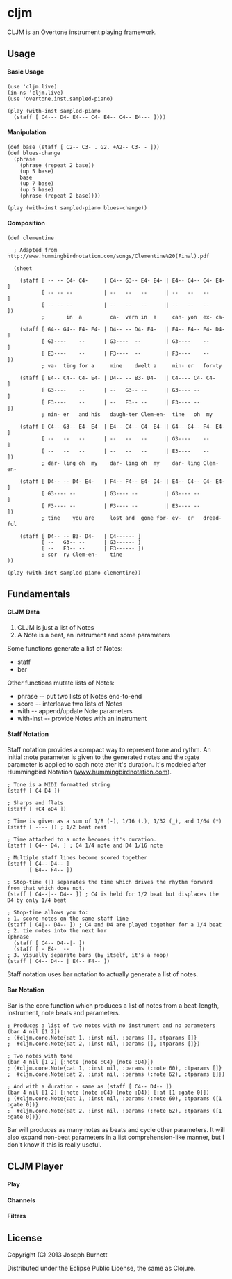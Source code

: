 # cljm

CLJM is an Overtone instrument playing framework.

## Usage

#### Basic Usage

    (use 'cljm.live)
    (in-ns 'cljm.live)
    (use 'overtone.inst.sampled-piano)
    
    (play (with-inst sampled-piano 
      (staff [ C4--- D4- E4--- C4- E4-- C4-- E4--- ])))

#### Manipulation

    (def base (staff [ C2-- C3- . G2. +A2-- C3- - ]))
    (def blues-change
      (phrase
        (phrase (repeat 2 base))
        (up 5 base)
        base
        (up 7 base)
        (up 5 base)
        (phrase (repeat 2 base))))
    
    (play (with-inst sampled-piano blues-change))

#### Composition

    (def clementine
      
      ; Adapted from http://www.hummingbirdnotation.com/songs/Clementine%20(Final).pdf
      
      (sheet

        (staff [ -- -- C4- C4-     | C4-- G3-- E4- E4- | E4-- C4-- C4- E4- ]
               [ -- -- --          | --   --   --      | --   --   --      ]
               [ -- -- --          | --   --   --      | --   --   --      ])
               ;       in  a         ca-  vern in  a     can- yon  ex- ca-

        (staff [ G4-- G4-- F4- E4- | D4-- -- D4- E4-   | F4-- F4-- E4- D4- ]
               [ G3----    --      | G3----  --        | G3----    --      ]
               [ E3----    --      | F3----  --        | F3----    --      ])
               ; va-  ting for a     mine    dwelt a     min- er   for-ty

        (staff [ E4-- C4-- C4- E4- | D4-- -- B3- D4-   | C4---- C4- C4-    ]
               [ G3----    --      | --   G3-- --      | G3---- --         ]
               [ E3----    --      | --   F3-- --      | E3---- --         ])
               ; nin- er   and his   daugh-ter Clem-en-  tine   oh  my

        (staff [ C4-- G3-- E4- E4- | E4-- C4-- C4- E4- | G4-- G4-- F4- E4- ]
               [ --   --   --      | --   --   --      | G3----    --      ]
               [ --   --   --      | --   --   --      | E3----    --      ])
               ; dar- ling oh  my    dar- ling oh  my    dar- ling Clem-en-

        (staff [ D4-- -- D4- E4-   | F4-- F4-- E4- D4- | E4-- C4-- C4- E4- ]
               [ G3---- --         | G3---- --         | G3---- --         ]
               [ F3---- --         | F3---- --         | E3---- --         ])
               ; tine    you are     lost and  gone for- ev-  er   dread-ful 

        (staff [ D4-- -- B3- D4-   | C4------ ]
               [ --   G3-- --      | G3------ ]
               [ --   F3-- --      | E3------ ])
               ; sor  ry Clem-en-    tine
    ))
    
    (play (with-inst sampled-piano clementine))

## Fundamentals

#### CLJM Data

1. CLJM is just a list of Notes
2. A Note is a beat, an instrument and some parameters

Some functions generate a list of Notes:

* staff 
* bar

Other functions mutate lists of Notes:

* phrase -- put two lists of Notes end-to-end
* score -- interleave two lists of Notes
* with -- append/update Note parameters
* with-inst -- provide Notes with an instrument

#### Staff Notation

Staff notation provides a compact way to represent tone and rythm.  An initial :note parameter is given to the generated notes and the :gate parameter is applied to each note ater it's duration.  It's modeled after Hummingbird Notation (www.hummingbirdnotation.com).

    ; Tone is a MIDI formatted string
    (staff [ C4 D4 ])
    
    ; Sharps and flats
    (staff [ +C4 oD4 ])
    
    ; Time is given as a sum of 1/8 (-), 1/16 (.), 1/32 (_), and 1/64 (*)
    (staff [ ---- ]) ; 1/2 beat rest
    
    ; Time attached to a note becomes it's duration.
    (staff [ C4-- D4. ] ; C4 1/4 note and D4 1/16 note
    
    ; Multiple staff lines become scored together
    (staff [ C4-- D4-- ]
           [ E4-- F4-- ])
    
    ; Stop-time (|) separates the time which drives the rhythm forward from that which does not.
    (staff [ C4--|-- D4-- ]) ; C4 is held for 1/2 beat but displaces the D4 by only 1/4 beat
    
    ; Stop-time allows you to:
    ; 1. score notes on the same staff line 
    (staff [ C4|-- D4-- ]) ; C4 and D4 are played together for a 1/4 beat
    ; 2. tie notes into the next bar
    (phrase
      (staff [ C4-- D4--|- ]) 
      (staff [ - E4-  --   ]) 
    ; 3. visually separate bars (by itself, it's a noop)
    (staff [ C4-- D4-- | E4-- F4-- ])

Staff notation uses bar notation to actually generate a list of notes.

#### Bar Notation

Bar is the core function which produces a list of notes from a beat-length, instrument, note beats and parameters.

    ; Produces a list of two notes with no instrument and no parameters
    (bar 4 nil [1 2])
    ; (#cljm.core.Note{:at 1, :inst nil, :params [], :tparams []} 
    ;  #cljm.core.Note{:at 2, :inst nil, :params [], :tparams []})
    
    ; Two notes with tone
    (bar 4 nil [1 2] [:note (note :C4) (note :D4)])
    ; (#cljm.core.Note{:at 1, :inst nil, :params (:note 60), :tparams []} 
    ;  #cljm.core.Note{:at 2, :inst nil, :params (:note 62), :tparams []})
    
    ; And with a duration - same as (staff [ C4-- D4-- ])
    (bar 4 nil [1 2] [:note (note :C4) (note :D4)] [:at [1 :gate 0]])
    ; (#cljm.core.Note{:at 1, :inst nil, :params (:note 60), :tparams ([1 :gate 0])} 
    ;  #cljm.core.Note{:at 2, :inst nil, :params (:note 62), :tparams ([1 :gate 0])})

Bar will produces as many notes as beats and cycle other parameters.  It will also expand non-beat parameters in a list comprehension-like manner, but I don't know if this is really useful.

#### 

## CLJM Player

#### Play

#### Channels

#### Filters

## License

Copyright (C) 2013 Joseph Burnett

Distributed under the Eclipse Public License, the same as Clojure.

